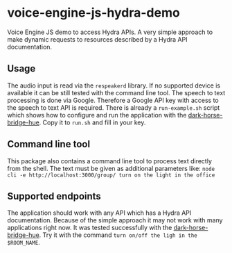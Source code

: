 # voice-engine-js-hydra-demo

Voice Engine JS demo to access Hydra APIs.
A very simple approach to make dynamic requests to resources described by a Hydra API documentation.

## Usage

The audio input is read via the `respeakerd` library.
If no supported device is available it can be still tested with the command line tool.
The speech to text processing is done via Google.
Therefore a Google API key with access to the speech to text API is required.
There is already a `run-example.sh` script which shows how to configure and run the application with the [dark-horse-bridge-hue](https://github.com/bergos/dark-horse-bridge-hue).
Copy it to `run.sh` and fill in your key.

## Command line tool

This package also contains a command line tool to process text directly from the shell.
The text must be given as additional parameters like: `node cli -e http://localhost:3000/group/ turn on the light in the office`

## Supported endpoints

The application should work with any API which has a Hydra API documentation.
Because of the simple approach it may not work with many applications right now.
It was tested successfully with the [dark-horse-bridge-hue](https://github.com/bergos/dark-horse-bridge-hue).
Try it with the command `turn on/off the ligh in the $ROOM_NAME`.
